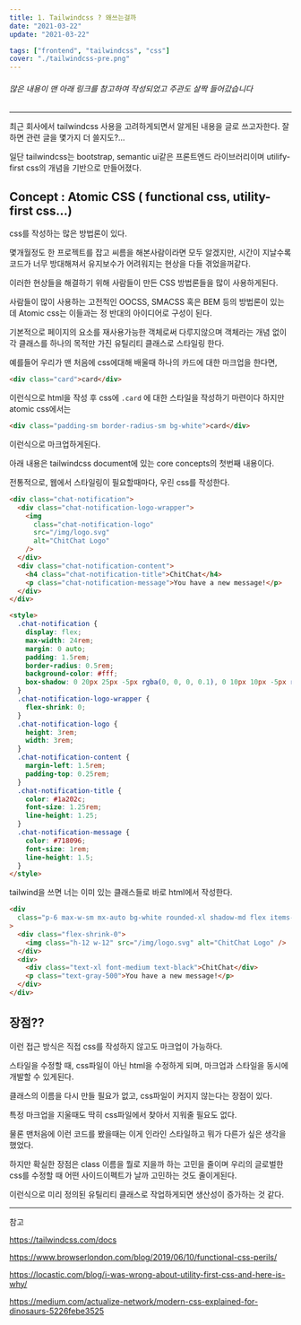 ```yaml
---
title: 1. Tailwindcss ? 왜쓰는걸까
date: "2021-03-22"
update: "2021-03-22"

tags: ["frontend", "tailwindcss", "css"]
cover: "./tailwindcss-pre.png"
---
```


###### 많은 내용이 맨 아래 링크를 참고하여 작성되었고 주관도 살짝 들어갔습니다

---

최근 회사에서 tailwindcss 사용을 고려하게되면서 알게된 내용을 글로 쓰고자한다. 잘하면 관련 글을 몇가지 더 쓸지도?...

일단 tailwindcss는 bootstrap, semantic ui같은 프론트엔드 라이브러리이며 utilify-first css의 개념을 기반으로 만들어졌다.

## Concept : Atomic CSS ( functional css, utility-first css...)

css를 작성하는 많은 방법론이 있다.

몇개월정도 한 프로젝트를 잡고 씨름을 해본사람이라면 모두 알겠지만, 시간이 지날수록 코드가 너무 방대해져서 유지보수가 어려워지는 현상을 다들 겪었을꺼같다.

이러한 현상들을 해결하기 위해 사람들이 만든 CSS 방법론들을 많이 사용하게된다.

사람들이 많이 사용하는 고전적인 OOCSS, SMACSS 혹은 BEM 등의 방법론이 있는데 Atomic css는 이들과는 정 반대의 아이디어로 구성이 된다.

기본적으로 페이지의 요소를 재사용가능한 객체로써 다루지않으며 객체라는 개념 없이 각 클래스를 하나의 목적만 가진 유틸리티 클래스로 스타일링 한다.

예를들어 우리가 맨 처음에 css에대해 배울때 하나의 카드에 대한 마크업을 한다면,

```html
<div class="card">card</div>
```

이런식으로 html을 작성 후 css에 `.card` 에 대한 스타일을 작성하기 마련이다 하지만 atomic css에서는

```html
<div class="padding-sm border-radius-sm bg-white">card</div>
```

이런식으로 마크업하게된다.

아래 내용은 tailwindcss document에 있는 core concepts의 첫번째 내용이다.

전통적으로, 웹에서 스타일링이 필요할때마다, 우린 css를 작성한다.

```html
<div class="chat-notification">
  <div class="chat-notification-logo-wrapper">
    <img
      class="chat-notification-logo"
      src="/img/logo.svg"
      alt="ChitChat Logo"
    />
  </div>
  <div class="chat-notification-content">
    <h4 class="chat-notification-title">ChitChat</h4>
    <p class="chat-notification-message">You have a new message!</p>
  </div>
</div>

<style>
  .chat-notification {
    display: flex;
    max-width: 24rem;
    margin: 0 auto;
    padding: 1.5rem;
    border-radius: 0.5rem;
    background-color: #fff;
    box-shadow: 0 20px 25px -5px rgba(0, 0, 0, 0.1), 0 10px 10px -5px rgba(0, 0, 0, 0.04);
  }
  .chat-notification-logo-wrapper {
    flex-shrink: 0;
  }
  .chat-notification-logo {
    height: 3rem;
    width: 3rem;
  }
  .chat-notification-content {
    margin-left: 1.5rem;
    padding-top: 0.25rem;
  }
  .chat-notification-title {
    color: #1a202c;
    font-size: 1.25rem;
    line-height: 1.25;
  }
  .chat-notification-message {
    color: #718096;
    font-size: 1rem;
    line-height: 1.5;
  }
</style>
```

tailwind을 쓰면 너는 이미 있는 클래스들로 바로 html에서 작성한다.

```html
<div
  class="p-6 max-w-sm mx-auto bg-white rounded-xl shadow-md flex items-center space-x-4"
>
  <div class="flex-shrink-0">
    <img class="h-12 w-12" src="/img/logo.svg" alt="ChitChat Logo" />
  </div>
  <div>
    <div class="text-xl font-medium text-black">ChitChat</div>
    <p class="text-gray-500">You have a new message!</p>
  </div>
</div>
```

## 장점??

이런 접근 방식은 직접 css를 작성하지 않고도 마크업이 가능하다.

스타일을 수정할 때, css파일이 아닌 html을 수정하게 되며, 마크업과 스타일을 동시에 개발할 수 있게된다.

클래스의 이름을 다시 만들 필요가 없고, css파일이 커지지 않는다는 장점이 있다.

특정 마크업을 지울때도 딱히 css파일에서 찾아서 지워줄 필요도 없다.

물론 맨처음에 이런 코드를 봤을때는 이게 인라인 스타일하고 뭐가 다른가 싶은 생각을 했었다.

하지만 확실한 장점은 class 이름을 뭘로 지을까 하는 고민을 줄이며 우리의 글로벌한 css를 수정할 때 어떤 사이드이펙트가 날까 고민하는 것도 줄이게된다.

이런식으로 미리 정의된 유틸리티 클래스로 작업하게되면 생산성이 증가하는 것 같다.

---

참고

https://tailwindcss.com/docs

https://www.browserlondon.com/blog/2019/06/10/functional-css-perils/

https://locastic.com/blog/i-was-wrong-about-utility-first-css-and-here-is-why/

https://medium.com/actualize-network/modern-css-explained-for-dinosaurs-5226febe3525
